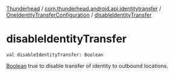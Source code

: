 [Thunderhead](../../index.md) / [com.thunderhead.android.api.identitytransfer](../index.md) / [OneIdentityTransferConfiguration](index.md) / [disableIdentityTransfer](./disable-identity-transfer.md)

# disableIdentityTransfer

`val disableIdentityTransfer: Boolean`

[Boolean](#) true to disable transfer of identity to outbound locations.


